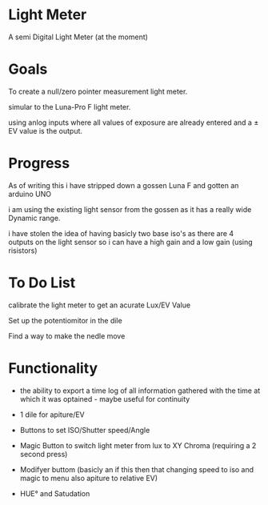 # Light Meter
A semi Digital Light Meter (at the moment)

# Goals
To create a null/zero pointer measurement light meter.

simular to the Luna-Pro F light meter.

using anlog inputs where all values of exposure are already entered and a ± EV value is the output.

# Progress
As of writing this i have stripped down a gossen Luna F and gotten an arduino UNO

i am using the existing light sensor from the gossen as it has a really wide Dynamic range.

i have stolen the idea of having basicly two base iso's as there are 4 outputs on the light sensor so i can have a high gain and a low gain (using risistors)


# To Do List
calibrate the light meter to get an acurate Lux/EV Value 

Set up the potentiomitor in the dile

Find a way to make the nedle move 


# Functionality

- the ability to export a time log of all information gathered with the time at which it was optained - maybe useful for continuity

- 1 dile for apiture/EV
- Buttons to set ISO/Shutter speed/Angle
- Magic Button to switch light meter from lux to XY Chroma (requiring a 2 second press)
- Modifyer buttom (basicly an if this then that changing speed to iso and magic to menu also apiture to relative EV)
- HUE° and Satudation 
